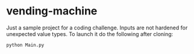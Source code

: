 # vending-machine

Just a sample project for a coding challenge. Inputs are not hardened for unexpected value types. To launch it do the following after cloning:

```bash
python Main.py
```
